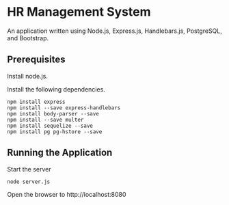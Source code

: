 # HR Management System
An application written using Node.js, Express.js, Handlebars.js, PostgreSQL, and Bootstrap.

## Prerequisites
Install node.js.

Install the following dependencies.
```
npm install express
npm install --save express-handlebars
npm install body-parser --save
npm install --save multer
npm install sequelize --save
npm install pg pg-hstore --save
```

## Running the Application
Start the server
```
node server.js
```

Open the browser to http://localhost:8080